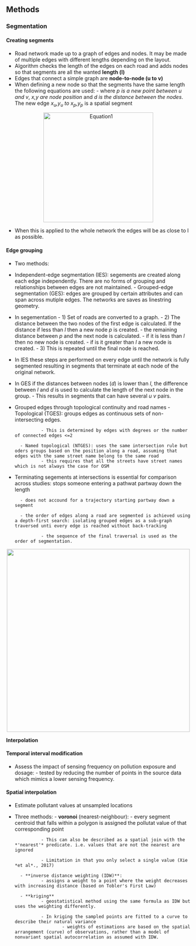 ## Methods
### **Segmentation**
#### Creating segments
- Road network made up to a graph of edges and nodes. It may be made of multiple edges with different lengths depending on the layout.
- Algorithm checks the length of the edges on each road and adds nodes so that segments are all the wanted **length (l)**
- Edges that connect a simple graph are **node-to-node (u to v)**
- When defining a new node so that the segments have the same length the following equations are used:
		- where *p is a new point between u and v*, *x,y are node position* and *d is the distance between the nodes*. The new edge *x<sub>u</sub>,y<sub>u</sub> to x<sub>p</sub>,y<sub>p</sub>* is a spatial segment

<p align = "center"><img width = "300" src = "https://github.com/user-attachments/assets/aeaa42f7-832a-4af1-a45d-7eda4270f371" alt = "Equation1")</p>

- When this is applied to the whole network the edges will be as close to l as possible.

#### Edge grouping
- Two methods:
- Independent-edge segmentation (IES): segements are created along each edge independently. There are no forms of grouping and relationships between edges are not maintained.
  		- Grouped-edge segmentation (GES): edges are grouped by certain attributes and can span across mutiple edges. The networks are saves as linestring geometry.

- In segementation 
		- 1) Set of roads are converted to a graph. 
		- 2) The distance between the two nodes of the first edge is calculated. If the distance if less than *l* then a new node *p* is created.
				- the remaining distance between *p* and the next node is calculated.
						- if it is less than *l* then no new node is created.
						- if is it greater than *l* a new node is created.
		- 3) This is repeated until the final node is reached.

- In IES these steps are performed on every edge until the network is fully segmented resulting in segments that terminate at each node of the original network.

- In GES if the distances between nodes (*d*) is lower than *l*, the difference between *l* and *d* is used to calculate the length of the next node in the group.
		- This results in segments that can have several *u v* pairs.

- Grouped edges through topological continuity and road names
		- Topological (TGES): groups edges as continuous sets of non-intersecting edges.

				- This is determined by edges with degrees or the number of connected edges <=2

		- Named topological (NTGES): uses the same intersection rule but oders groups based on the position along a road, assuming that edges with the same street name belong to the same road
				- this requires that all the streets have street names which is not always the case for OSM

- Terminating segements at intersections is essential for comparison across studies: stops someone entering a pathwat partway down the length
	
		- does not accound for a trajectory starting partway down a segment

		- the order of edges along a road are segmented is achieved using a depth-first search: isolating grouped edges as a sub-graph traversed unti every edge is reached without back-tracking

				- the sequence of the final traversal is used as the order of segmentation.

<p align = 'center'><img width = 500 src = "https://github.com/user-attachments/assets/1f58d8a5-cc71-4b9a-b9a6-79a01138a9ee")</p>


**Interpolation**

#### Temporal interval modification

- Assess the impact of sensing frequency on pollution exposure and dosage: 
		- tested by reducing the number of points in the source data which mimics a lower sensing frequency.


#### Spatial interpolation

- Estimate pollutant values at unsampled locations
- Three methods:
		- **voronoi** (nearest-neighbour):
				- every segment centroid that falls within a polygon is assigned the pollutat value of that corresponding point

				- This can also be described as a spatial join with the *'nearest'* predicate. i.e. values that are not the nearest are ignored

				- Limitation in that you only select a single value (Xie *et al*., 2017)

		- **inverse distance weighting (IDW)**:
				- assigns a weight to a point where the weight decreases with increasing distance (based on Tobler's First Law) 

		- **kriging**
				- geostatistical method using the same formula as IDW but uses the weighting differently.

				- In kriging the sampled points are fitted to a curve to describe their natural variance
						- weights of estimations are based on the spatial arrangement (curve) of observations, rather than a model of nonvariant spatial autocorrelation as assumed with IDW.

